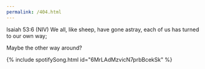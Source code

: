 ```yaml
---
permalink: /404.html
---
```


Isaiah 53:6 (NIV)
We all, like sheep, have gone astray, each of us has turned to our own way;

Maybe the other way around?

{% include spotifySong.html id="6MrLAdMzvicN7prbBcekSk" %}


